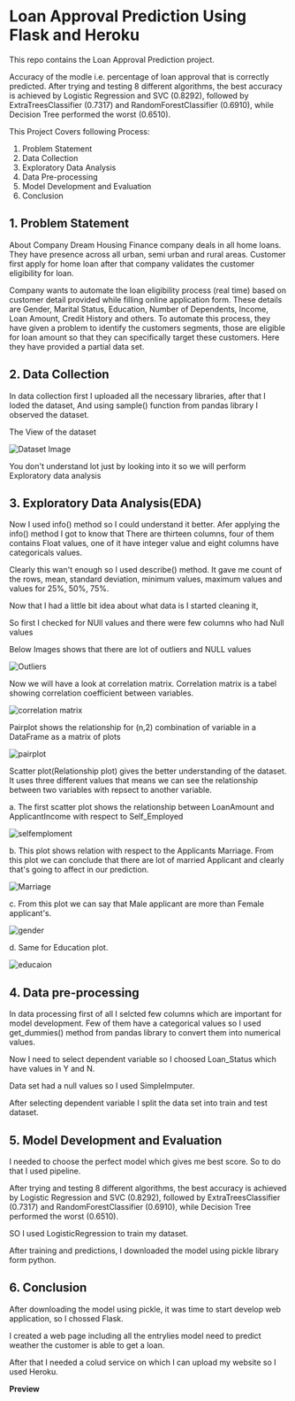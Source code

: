 # Loan Approval Prediction Using Flask and Heroku

This repo contains the Loan Approval Prediction project.

Accuracy of the modle i.e. percentage of loan approval that is correctly predicted. After trying and testing 8 different algorithms, the best accuracy is achieved by Logistic Regression and SVC (0.8292), followed by ExtraTreesClassifier (0.7317) and RandomForestClassifier (0.6910), while Decision Tree performed the worst (0.6510).

This Project Covers following Process:

1. Problem Statement
2. Data Collection
3. Exploratory Data Analysis
4. Data Pre-processing 
5. Model Development and Evaluation
6. Conclusion


## 1. Problem Statement
About Company
Dream Housing Finance company deals in all home loans. They have presence across all urban, semi urban and rural areas. Customer first apply for home loan after that company validates the customer eligibility for loan.

Company wants to automate the loan eligibility process (real time) based on customer detail provided while filling online application form. These details are Gender, Marital Status, Education, Number of Dependents, Income, Loan Amount, Credit History and others. To automate this process, they have given a problem to identify the customers segments, those are eligible for loan amount so that they can specifically target these customers. Here they have provided a partial data set.


## 2. Data Collection
In data collection first I uploaded all the necessary libraries, after that I loded the dataset, And using sample() function from pandas library I observed the dataset.

The View of the dataset

![Dataset Image](Images/dataset.png)

You don't understand lot just by looking into it so we will perform Exploratory data analysis


## 3. Exploratory Data Analysis(EDA)
Now I used info() method so I could understand it better. Afer applying the info() method I got to know that There are thirteen columns, four of them contains Float values, one of it have integer value and eight columns have categoricals values.

Clearly this wan't enough so I used describe() method. It gave me count of the rows, mean, standard deviation, minimum values, maximum values and values for 25%, 50%, 75%.

Now that I had a little bit idea about what data is I started cleaning it,

So first I checked for NUll values and there were few columns who had Null values

Below Images shows that there are lot of outliers and NULL values

![Outliers](Images/loanammount.png)

Now we will have a look at correlation matrix. Correlation matrix is a tabel showing correlation coefficient between variables.

![correlation matrix](Images/correlationmatrix.png)

Pairplot shows the relationship for (n,2) combination of variable in a DataFrame as a matrix of plots

![pairplot](Images/paitplot.png)

Scatter plot(Relationship plot) gives the better understanding of the dataset. It uses three different values that means we can see the relationship between two variables with repsect to another variable.

a. The first scatter plot shows the relationship between LoanAmount and ApplicantIncome with respect to Self_Employed

![selfemploment](Images/selfemployed.png)

b. This plot shows relation with respect to the Applicants Marriage. From this plot we can conclude that there are lot of married Applicant and clearly that's going to affect in our prediction.

![Marriage](Images/married.png)

c. From this plot we can say that Male applicant are more than Female applicant's.

![gender](Images/gender.png)

d. Same for Education plot.

![educaion](Images/education.png)


## 4. Data pre-processing
In data processing first of all I selcted few columns which are important for model development. Few of them have a categorical values so I used get_dummies() method from pandas library to convert them into numerical values.

Now I need to select dependent variable so I choosed Loan_Status which have values in Y and N.

Data set had a null values so I used SimpleImputer.

After selecting dependent variable I split the data set into train and test dataset.


## 5. Model Development and Evaluation 
I needed to choose the perfect model which gives me best score. So to do that I used pipeline.

After trying and testing 8 different algorithms, the best accuracy is achieved by Logistic Regression and SVC (0.8292), followed by ExtraTreesClassifier (0.7317) and RandomForestClassifier (0.6910), while Decision Tree performed the worst (0.6510).

SO I used LogisticRegression to train my dataset.

After training and predictions, I downloaded the model using pickle library form python.


## 6. Conclusion
After downloading the model using pickle, it was time to start develop web application, so I chossed Flask.

I created a web page including all the entrylies model need to predict weather the customer is able to get a loan.

After that I needed a colud service on which I can upload my website so I used Heroku.

**Preview**
